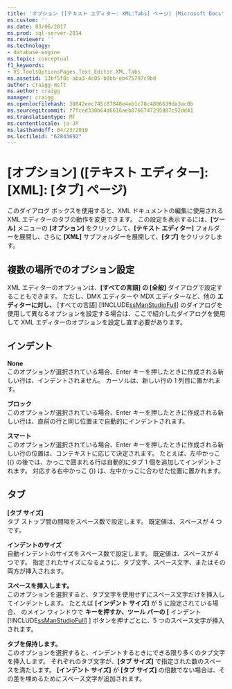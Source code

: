```yaml
---
title: 'オプション ([テキスト エディター: XML:Tabs] ページ) |Microsoft Docs'
ms.custom: ''
ms.date: 03/06/2017
ms.prod: sql-server-2014
ms.reviewer: ''
ms.technology:
- database-engine
ms.topic: conceptual
f1_keywords:
- VS.ToolsOptionsPages.Text_Editor.XML.Tabs
ms.assetid: 13bf5f8c-aba3-4c05-b8bb-eb475797c9bd
author: craigg-msft
ms.author: craigg
manager: craigg
ms.openlocfilehash: 30842eec745c87848e4eb1c78c4806639da3ac0b
ms.sourcegitcommit: f7fced330b64d6616aeb8766747295807c92dd41
ms.translationtype: MT
ms.contentlocale: ja-JP
ms.lasthandoff: 04/23/2019
ms.locfileid: "62843692"
---
```

# <a name="options-text-editorxmltabs-page"></a>[オプション] ([テキスト エディター]: [XML]: [タブ] ページ)
  このダイアログ ボックスを使用すると、XML ドキュメントの編集に使用される XML エディターのタブの動作を変更できます。 この設定を表示するには、**[ツール]** メニューの **[オプション]** をクリックして、**[テキスト エディター]** フォルダーを展開し、さらに **[XML]** サブフォルダーを展開して、**[タブ]** をクリックします。  
  
## <a name="setting-options-in-multiple-locations"></a>複数の場所でのオプション設定  
 XML エディターのオプションは、**[すべての言語] の [全般]** ダイアログで設定することもできます。 ただし、DMX エディターや MDX エディターなど、他の **エディターに対し、** [すべての言語] [!INCLUDE[ssManStudioFull](../includes/ssmanstudiofull-md.md)] のダイアログを使用して異なるオプションを設定する場合は、ここで紹介したダイアログを使用して XML エディターのオプションを設定し直す必要があります。  
  
## <a name="indenting"></a>インデント  
 **None**  
 このオプションが選択されている場合、Enter キーを押したときに作成される新しい行は、インデントされません。 カーソルは、新しい行の 1 列目に置かれます。  
  
 **ブロック**  
 このオプションが選択されている場合、Enter キーを押したときに作成される新しい行は、直前の行と同じ位置まで自動的にインデントされます。  
  
 **スマート**  
 このオプションが選択されている場合、Enter キーを押したときに作成される新しい行の位置は、コンテキストに応じて決定されます。 たとえば、左中かっこ ({) の後では、かっこで囲まれる行は自動的にタブ 1 個を追加してインデントされます。 対応する右中かっこ (}) は、左中かっこに合わせた位置に置かれます。  
  
## <a name="tabs"></a>タブ  
 **[タブ サイズ]**  
 タブ ストップ間の間隔をスペース数で設定します。 既定値は、スペースが 4 つです。  
  
 **インデントのサイズ**  
 自動インデントのサイズをスペース数で設定します。 既定値は、スペースが 4 つです。 指定されたサイズになるように、タブ文字、スペース文字、またはその両方が挿入されます。  
  
 **スペースを挿入します。**  
 このオプションを選択すると、タブ文字を使用せずにスペース文字だけを挿入してインデントします。 たとえば **[インデント サイズ]** が 5 に設定されている場合、 のメイン ウィンドウで **キーを押すか、ツール バーの [** インデント [!INCLUDE[ssManStudioFull](../includes/ssmanstudiofull-md.md)] ] ボタンを押すごとに、5 つのスペース文字が挿入されます。  
  
 **タブを保持します。**  
 このオプションを選択すると、インデントするときにできる限り多くのタブ文字を挿入します。 それぞれのタブ文字が、**[タブ サイズ]** で指定された数のスペースを満たします。 **[インデント サイズ]** が **[タブ サイズ]** の倍数でない場合は、その差を埋めるためにスペース文字が追加されます。  
  
  
